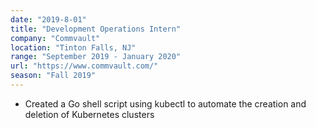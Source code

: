 ```yaml
---
date: "2019-8-01"
title: "Development Operations Intern"
company: "Commvault"
location: "Tinton Falls, NJ"
range: "September 2019 - January 2020"
url: "https://www.commvault.com/"
season: "Fall 2019"
---
```


- Created a Go shell script using kubectl to automate the creation and deletion of Kubernetes clusters


